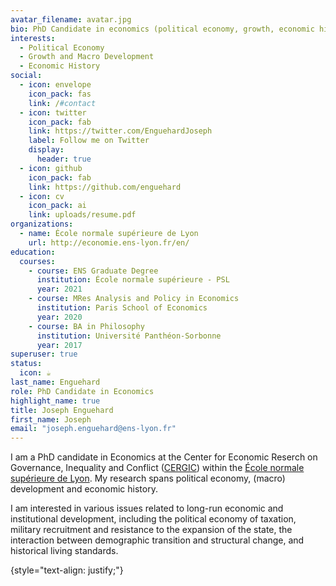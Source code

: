 ```yaml
---
avatar_filename: avatar.jpg
bio: PhD Candidate in economics (political economy, growth, economic history).
interests:
  - Political Economy
  - Growth and Macro Development
  - Economic History
social:
  - icon: envelope
    icon_pack: fas
    link: /#contact
  - icon: twitter
    icon_pack: fab
    link: https://twitter.com/EnguehardJoseph
    label: Follow me on Twitter
    display:
      header: true
  - icon: github
    icon_pack: fab
    link: https://github.com/enguehard
  - icon: cv
    icon_pack: ai
    link: uploads/resume.pdf
organizations:
  - name: École normale supérieure de Lyon
    url: http://economie.ens-lyon.fr/en/
education:
  courses:
    - course: ENS Graduate Degree
      institution: École normale supérieure - PSL
      year: 2021
    - course: MRes Analysis and Policy in Economics
      institution: Paris School of Economics
      year: 2020
    - course: BA in Philosophy
      institution: Université Panthéon-Sorbonne
      year: 2017
superuser: true
status:
  icon: ☕️
last_name: Enguehard
role: PhD Candidate in Economics
highlight_name: true
title: Joseph Enguehard
first_name: Joseph
email: "joseph.enguehard@ens-lyon.fr"
---
```

I am a PhD candidate in Economics at the Center for Economic Reserch on Governance, Inequality and Conflict ([CERGIC](http://economie.ens-lyon.fr/en/research/cergic)) within the [École normale supérieure de Lyon](https://www.ens-lyon.fr/en/). My research spans political economy, (macro) development and economic history.

I am interested in various issues related to long-run economic and institutional development, including the political economy of taxation, military recruitment and resistance to the expansion of the state, the interaction between demographic transition and structural change, and historical living standards.

{style="text-align: justify;"}
